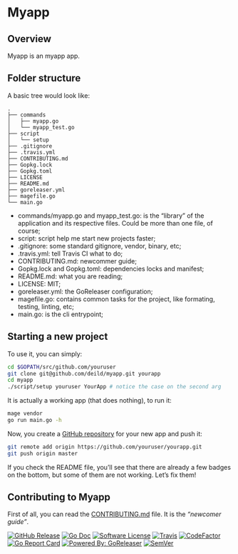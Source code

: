 # Myapp

## Overview

Myapp is an myapp app.

## Folder structure

A basic tree would look like:

    .
    ├── commands
    │   ├── myapp.go
    │   └── myapp_test.go
    ├── script
    │   └── setup
    ├── .gitignore
    ├── .travis.yml
    ├── CONTRIBUTING.md
    ├── Gopkg.lock
    ├── Gopkg.toml
    ├── LICENSE
    ├── README.md
    ├── goreleaser.yml
    ├── magefile.go
    └── main.go

- commands/myapp.go and myapp_test.go: is the “library” of the application and its respective files. Could be more than one file, of course;
- script: script help me start new projects faster;
- .gitignore: some standard gitignore, vendor, binary, etc;
- .travis.yml: tell Travis CI what to do;
- CONTRIBUTING.md: newcommer guide;
- Gopkg.lock and Gopkg.toml: dependencies locks and manifest;
- README.md: what you are reading;
- LICENSE: MIT;
- goreleaser.yml: the GoReleaser configuration;
- magefile.go: contains common tasks for the project, like formating, testing, linting, etc;
- main.go: is the cli entrypoint;

## Starting a new project

To use it, you can simply:

```bash
cd $GOPATH/src/github.com/youruser
git clone git@github.com/deild/myapp.git yourapp
cd myapp
./script/setup youruser YourApp # notice the case on the second arg
```

It is actually a working app (that does nothing), to run it:

```bash
mage vendor
go run main.go -h
```

Now, you create a [GitHub repository](https://help.github.com/articles/create-a-repo/) for your new app and push it:

```bash
git remote add origin https://github.com/youruser/yourapp.git
git push origin master
```

If you check the README file, you’ll see that there are already a few badges on the bottom, but some of them are not working. Let’s fix them!

## Contributing to Myapp

First of all, you can read the [CONTRIBUTING.md](CONTRIBUTING.md) file. It is the _“newcomer guide”_.

[![GitHub Release](https://img.shields.io/github/release/deild/myapp.svg)](https://github.com/deild/myapp/releases/latest)
[![Go Doc](https://img.shields.io/badge/godoc-reference-blue.svg)](http://godoc.org/github.com/deild/myapp)
[![Software License](https://img.shields.io/badge/license-MIT-blue.svg)](LICENSE)
[![Travis](https://img.shields.io/travis/deild/myapp.svg)](https://travis-ci.org/deild/myapp)
[![CodeFactor](https://www.codefactor.io/repository/github/deild/myapp/badge)](https://www.codefactor.io/repository/github/deild/myapp)
[![Go Report Card](https://goreportcard.com/badge/github.com/deild/myapp)](https://goreportcard.com/report/github.com/deild/myapp)
[![Powered By: GoReleaser](https://img.shields.io/badge/powered%20by-goreleaser-blue.svg)](https://github.com/goreleaser)
[![SemVer](https://img.shields.io/badge/semver-2.0.0-blue.svg)](https://semver.org/)